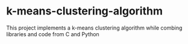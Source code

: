 # k-means-clustering-algorithm
This project implements a k-means clustering algorithm while combing libraries and code from C and Python
